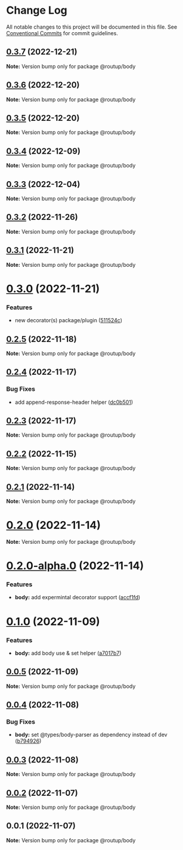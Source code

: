 # Change Log

All notable changes to this project will be documented in this file.
See [Conventional Commits](https://conventionalcommits.org) for commit guidelines.

## [0.3.7](https://github.com/Tada5hi/routup/compare/@routup/body@0.3.6...@routup/body@0.3.7) (2022-12-21)

**Note:** Version bump only for package @routup/body





## [0.3.6](https://github.com/Tada5hi/routup/compare/@routup/body@0.3.5...@routup/body@0.3.6) (2022-12-20)

**Note:** Version bump only for package @routup/body





## [0.3.5](https://github.com/Tada5hi/routup/compare/@routup/body@0.3.4...@routup/body@0.3.5) (2022-12-20)

**Note:** Version bump only for package @routup/body





## [0.3.4](https://github.com/Tada5hi/routup/compare/@routup/body@0.3.3...@routup/body@0.3.4) (2022-12-09)

**Note:** Version bump only for package @routup/body





## [0.3.3](https://github.com/Tada5hi/routup/compare/@routup/body@0.3.2...@routup/body@0.3.3) (2022-12-04)

**Note:** Version bump only for package @routup/body





## [0.3.2](https://github.com/Tada5hi/routup/compare/@routup/body@0.3.1...@routup/body@0.3.2) (2022-11-26)

**Note:** Version bump only for package @routup/body





## [0.3.1](https://github.com/Tada5hi/routup/compare/@routup/body@0.3.0...@routup/body@0.3.1) (2022-11-21)

**Note:** Version bump only for package @routup/body





# [0.3.0](https://github.com/Tada5hi/routup/compare/@routup/body@0.2.5...@routup/body@0.3.0) (2022-11-21)


### Features

* new decorator(s) package/plugin ([511524c](https://github.com/Tada5hi/routup/commit/511524c854f5cdb7222b4cdea2a252a57c2007d1))





## [0.2.5](https://github.com/Tada5hi/routup/compare/@routup/body@0.2.4...@routup/body@0.2.5) (2022-11-18)

**Note:** Version bump only for package @routup/body





## [0.2.4](https://github.com/Tada5hi/routup/compare/@routup/body@0.2.3...@routup/body@0.2.4) (2022-11-17)


### Bug Fixes

* add append-response-header helper ([dc0b501](https://github.com/Tada5hi/routup/commit/dc0b5016271d2e93f26ae644847b15795bc2cd00))





## [0.2.3](https://github.com/Tada5hi/routup/compare/@routup/body@0.2.2...@routup/body@0.2.3) (2022-11-17)

**Note:** Version bump only for package @routup/body





## [0.2.2](https://github.com/Tada5hi/routup/compare/@routup/body@0.2.1...@routup/body@0.2.2) (2022-11-15)

**Note:** Version bump only for package @routup/body





## [0.2.1](https://github.com/Tada5hi/routup/compare/@routup/body@0.2.0...@routup/body@0.2.1) (2022-11-14)

**Note:** Version bump only for package @routup/body





# [0.2.0](https://github.com/Tada5hi/routup/compare/@routup/body@0.2.0-alpha.0...@routup/body@0.2.0) (2022-11-14)

**Note:** Version bump only for package @routup/body





# [0.2.0-alpha.0](https://github.com/Tada5hi/routup/compare/@routup/body@0.1.0...@routup/body@0.2.0-alpha.0) (2022-11-14)


### Features

* **body:** add expermintal decorator support ([accf1fd](https://github.com/Tada5hi/routup/commit/accf1fd518fd301705175545070c7a2a185b2b99))





# [0.1.0](https://github.com/Tada5hi/routup/compare/@routup/body@0.0.5...@routup/body@0.1.0) (2022-11-09)


### Features

* **body:** add body use & set helper ([a7017b7](https://github.com/Tada5hi/routup/commit/a7017b7118f5fe215641b0e7d6c841b5fa2b7b4f))





## [0.0.5](https://github.com/Tada5hi/routup/compare/@routup/body@0.0.4...@routup/body@0.0.5) (2022-11-09)

**Note:** Version bump only for package @routup/body





## [0.0.4](https://github.com/Tada5hi/routup/compare/@routup/body@0.0.3...@routup/body@0.0.4) (2022-11-08)


### Bug Fixes

* **body:** set @types/body-parser as dependency instead of dev ([b794926](https://github.com/Tada5hi/routup/commit/b7949263ff5cc8e613917e49592436b05e49802e))





## [0.0.3](https://github.com/Tada5hi/routup/compare/@routup/body@0.0.2...@routup/body@0.0.3) (2022-11-08)

**Note:** Version bump only for package @routup/body





## [0.0.2](https://github.com/Tada5hi/routup/compare/@routup/body@0.0.1...@routup/body@0.0.2) (2022-11-07)

**Note:** Version bump only for package @routup/body





## 0.0.1 (2022-11-07)

**Note:** Version bump only for package @routup/body

